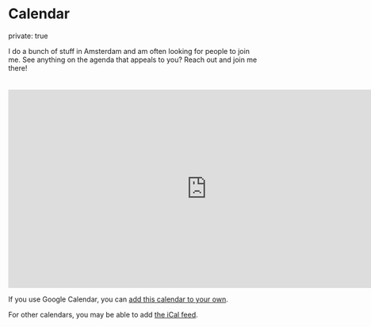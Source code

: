 # Calendar
private: true

I do a bunch of stuff in Amsterdam and am often looking for people to join me. See anything on the agenda that appeals to you? Reach out and join me there!

<iframe
	src="https://calendar.google.com/calendar/embed?height=400&wkst=2&ctz=Europe%2FAmsterdam&bgcolor=%23ffffff&hl=en_GB&mode=AGENDA&showTitle=0&showNav=0&showDate=0&showPrint=0&showCalendars=0&src=NWEyYWMxOWNlYjc4MjJmMGIxMmU1MjIyMTY3YTYyMjNiYjJjZmM3NzUyYmU0ZTM1NjE4M2Y3MWEwYWYzYmIzYkBncm91cC5jYWxlbmRhci5nb29nbGUuY29t&color=%23D50000"
	style="border-width:0; margin-top:1.5em;" width="800" height="400" frameborder="0" scrolling="no"
></iframe>

If you use Google Calendar, you can <a href="https://calendar.google.com/calendar/u/0?cid=NWEyYWMxOWNlYjc4MjJmMGIxMmU1MjIyMTY3YTYyMjNiYjJjZmM3NzUyYmU0ZTM1NjE4M2Y3MWEwYWYzYmIzYkBncm91cC5jYWxlbmRhci5nb29nbGUuY29t" target="_blank">add this calendar to your own</a>.

For other calendars, you may be able to add <a href="https://calendar.google.com/calendar/ical/5a2ac19ceb7822f0b12e5222167a6223bb2cfc7752be4e356183f71a0af3bb3b%40group.calendar.google.com/public/basic.ics" target="_blank">the iCal feed</a>.
